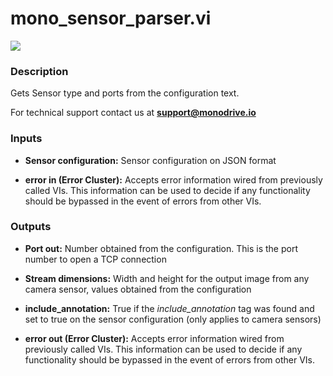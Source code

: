 # mono_sensor_parser.vi

<p class="img_container">
<img class="lg_img" src="../mono_sensor_parser.png"/>
</p>

### Description

Gets Sensor type and ports from the configuration text.

For technical support contact us at <b>support@monodrive.io</b> 

### Inputs

- **Sensor configuration:**  Sensor configuration on JSON format
 

- **error in (Error Cluster):** Accepts error information wired from previously called VIs. This information can be used to decide if any functionality should be bypassed in the event of errors from other VIs. 

### Outputs

- **Port out:**  Number obtained from the configuration. This is the port
number to open a TCP connection 
 

- **Stream dimensions:**  Width and height for the output image from any camera
sensor, values obtained from the configuration
 

- **include_annotation:**  True if the *include_annotation* tag was found and set to
true on the  sensor configuration (only applies to camera
sensors)
 

- **error out (Error Cluster):** Accepts error information wired from previously called VIs. This information can be used to decide if any functionality should be bypassed in the event of errors from other VIs. 

<p>&nbsp;</p>
